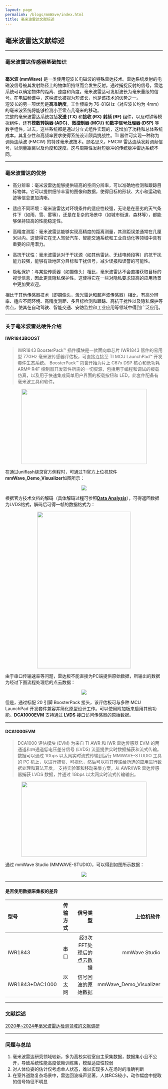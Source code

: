 ```yaml
---
layout: page
permalink: /blogs/mmWave/index.html
title: 毫米波雷达文献综述
---
```


## 毫米波雷达文献综述

---

### 毫米波雷达传感器基础知识

<br>**毫米波 (mmWave)** 是一类使用短波长电磁波的特殊雷达技术。雷达系统发射的电磁波信号被其发射路径上的物体阻挡继而会发生反射。通过捕捉反射的信号，雷达系统可以确定物体的距离、速度和角度。毫米波雷达可发射波长为毫米量级的信号。在电磁频谱中，这种波长被视为短波长，也是该技术的优势之一。
<br>短波长的另一项优势是**高准确度**。工作频率为 76–81GHz（对应波长约为 4mm）的毫米波系统将能够检测小至零点几毫米的移动。
<br>完整的毫米波雷达系统包括**发送 (TX)** 和**接收 (RX)** **射频 (RF)** 组件，以及时钟等模拟组件，还有**模数转换器 (ADC)**、**微控制器 (MCU)** 和**数字信号处理器 (DSP)** 等数字组件。过去，这些系统都是通过分立式组件实现的，这增加了功耗和总体系统成本。其复杂性和高频率要求使得系统设计颇具挑战性。TI 器件可实现一种称为调频连续波 (FMCW) 的特殊毫米波技术。顾名思义，FMCW 雷达连续发射调频信号，以测量距离以及角度和速度。这与周期性发射短脉冲的传统脉冲雷达系统不同。

---

### 毫米波雷达的优势

- 高分辨率：毫米波雷达能够提供较高的空间分辨率，可以准确地检测和跟踪目标物体。它可以提供细节丰富的图像和数据，使得目标的形状、大小和运动轨迹等信息更加清晰。

- 适应不同环境：毫米波雷达对环境条件的适应性较强，无论是在恶劣的天气条件下（如雨、雪、雾等），还是在复杂的场景中（如城市街道、森林等），都能够保持较高的性能稳定性。

- 高精度测距：毫米波雷达能够实现高精度的距离测量，其测距误差通常在几厘米以内。这使得它在无人驾驶汽车、智能交通系统和工业自动化等领域中具有重要的应用潜力。

- 高抗干扰性：毫米波雷达对于干扰源（如其他雷达、无线电频段等）的抗干扰能力较强，能够有效地区分目标和干扰信号，减少误报和误警的可能性。

- 隐私保护：与某些传感器（如摄像头）相比，毫米波雷达不会直接获取目标的视觉信息，因此更具隐私保护性。这使得它在一些对隐私要求较高的应用场景中更加受欢迎。

相比于其他传感器技术（即摄像头，激光雷达和超声波传感器）相比，有高分辨率、适应不同环境、高精度测距、多目标检测和跟踪、高抗干扰性以及隐私保护等优点，使其在自动驾驶、智能交通、安防监控和工业应用等领域中得到广泛应用。

---

### 关于毫米波雷达硬件介绍

#### IWR1843BOOST 

> IWR1843 BoosterPack™ 插件模块是一款面向单芯片 IWR1843 器件的易用型 77GHz 毫米波传感器评估板，可直接连接至 TI MCU LaunchPad™ 开发套件生态系统。
> BoosterPack™ 包含开始为片上 C67x DSP 核心和低功耗 ARM® R4F 控制器开发软件所需的一切资源，包括用于编程和调试的板载仿真，以及用于快速集成简单用户界面的板载按钮和 LED。此套件配备有毫米波工具和软件。

<center>
<img src = "/blogs/mmWave.assets/iwr1843boost-angled.png" width="400" height="240">
</center>

在通过uniflash烧录官方例程时，可通过Ti官方上位机软件**mmWave_Demo_Visualizer**如图所示：

<center>
<img src = "/blogs/mmWave.assets/mmWave_Demo_Visualizer.png">
</center>

根据官方技术文档的解码（具体解码过程可参照[**Data Analysis**](https://github.com/Kanomace/Kanomace.github.io/blob/main/blogs/mmWave.assets/DataAnalysis.docx)），可得返回数据为LVDS格式，解码后可得一帧的数据格式为：

<center>
<img src = "/blogs/mmWave.assets/LVDS structure.png" width="300" height="500">
</center>

由于串口传输速率等问题，雷达板不能直接为PC端提供原始数据，所输出的数据为经过下图流程处理后的点云数据：

<center>
<img src = "/blogs/mmWave.assets/mmWave singal processing.png">
</center>

但是，通过标配 20 引脚 BoosterPack 接头，该评估板可与多种 MCU LaunchPad 开发套件兼容并简化原型设计工作。可以使用附加板来启用其他功能。**DCA1000EVM** 支持通过 **LVDS** 接口访问传感器的原始数据。

---

#### DCA1000EVM

> DCA1000 评估模块 (EVM) 为来自 TI AWR 和 IWR 雷达传感器 EVM 的两通道和四通道低电压差分信号 (LVDS) 流量提供实时数据捕获和流式传输。数据可以通过 1Gbps 以太网实时流式传输到运行 MMWAVE-STUDIO 工具的 PC 机上，以进行捕获、可视化，然后可以将其传递给所选的应用进行数据处理和算法开发。
>支持实验室和移动采集方案，从 AWR/IWR 雷达传感器捕获 LVDS 数据，并通过 1Gbps 以太网实时流式传输输出。 

<center>
<img src="/blogs/mmWave.assets/dca1000evm-angled.png" width="400" height="240">
</center>

通过 mmWave Studio (MMWAVE-STUDIO)，可以得到如图所示数据：

<center>
<img src="/blogs/mmWave.assets/mmWave Studio.png" >
</center>

---

#### 是否使用数据采集板的差异

| 型号 | 传输方式  | 信号类型 | 上位机软件 |
| :--- | :---: | ---: | ---: | 
|IWR1843|串口|经3次FFT处理后的点云数据|mmWave Studio|
|IWR1843+DAC1000|以太网|信号回波的原始数据|mmWave_Demo_Visualizer |

---

### 文献综述

[2020年~2024年毫米波雷达检测领域的文献调研](https://github.com/Kanomace/Kanomace.github.io/blob/main/blogs/mmWave.assets/mmWaveLiteratureReview.xlsx)

---

### 问题与总结

1. 毫米波雷达研究领域较新，多为高校实验室自主采集数据，数据集小且不公开，导致系统性能高度依赖训练集，模型适应性较弱
2. 对人体位姿的估计仅考虑单人状态，难以实现多人在场时的准确判断
3. 在室外道路复杂场景中，雷达回波噪声显著，人体RCS较小，动作幅度中提取的信号特征不明显